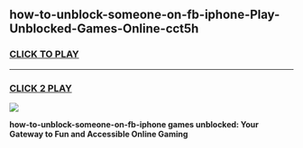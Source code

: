 
## how-to-unblock-someone-on-fb-iphone-Play-Unblocked-Games-Online-cct5h
<h3>
<a href="https://premium76.site?title=how-to-unblock-someone-on-fb-iphone&ref=25A">CLICK TO PLAY</a></h3>
<hr>

<h3>
<a href="https://premium76.site?title=how-to-unblock-someone-on-fb-iphone&ref=25A">CLICK 2 PLAY</a>
  
</h3>

<a href="https://premium76.site?title=how-to-unblock-someone-on-fb-iphone&ref=25A"><img src="https://clearcache.store/games.png"></a>


**how-to-unblock-someone-on-fb-iphone games unblocked: Your Gateway to Fun and Accessible Online Gaming**

